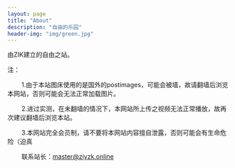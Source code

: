 ```yaml
---
layout: page
title: "About"
description: "自由的乐园" 
header-img: "img/green.jpg"
---
```


由ZIK建立的自由之站。

注：

&nbsp;&nbsp;&nbsp;&nbsp;&nbsp;&nbsp;&nbsp;&nbsp;1.由于本站图床使用的是国外的postimages，可能会被墙，故请翻墙后浏览本网站，否则可能会无法正常加载图片。

&nbsp;&nbsp;&nbsp;&nbsp;&nbsp;&nbsp;&nbsp;&nbsp;2.进过实测，在未翻墙的情况下，本网站所上传之视频无法正常播放，故再次建议翻墙后浏览本站。

&nbsp;&nbsp;&nbsp;&nbsp;&nbsp;&nbsp;&nbsp;&nbsp;3.本网站完全会员制，请不要将本网站内容擅自泄露，否则可能会有生命危险（迫真

&nbsp;&nbsp;&nbsp;&nbsp;&nbsp;&nbsp;&nbsp;&nbsp;联系站长：master@ziyzk.online





